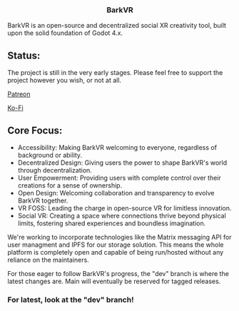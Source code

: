 <div align="center">
  <h3><strong>BarkVR</strong></h3>
</div>

BarkVR is an open-source and decentralized social XR creativity tool, built upon the solid foundation of Godot 4.x.

## Status:
The project is still in the very early stages. Please feel free to support the project however you wish, or not at all.

[Patreon](https://www.patreon.com/pupperdev)

[Ko-Fi](https://ko-fi.com/zodiepupper)

## Core Focus:
- Accessibility: Making BarkVR welcoming to everyone, regardless of background or ability.
- Decentralized Design: Giving users the power to shape BarkVR's world through decentralization.
- User Empowerment: Providing users with complete control over their creations for a sense of ownership.
- Open Design: Welcoming collaboration and transparency to evolve BarkVR together.
- VR FOSS: Leading the charge in open-source VR for limitless innovation.
- Social VR: Creating a space where connections thrive beyond physical limits, fostering shared experiences and boundless imagination.

We're working to incorporate technologies like the Matrix messaging API for user managment and IPFS for our storage solution.
This means the whole platform is completely open and capable of being run/hosted without any reliance on the maintainers.

For those eager to follow BarkVR's progress, the "dev" branch is where the latest changes are. Main will eventually be reserved for tagged releases.

### For latest, look at the "dev" branch!
